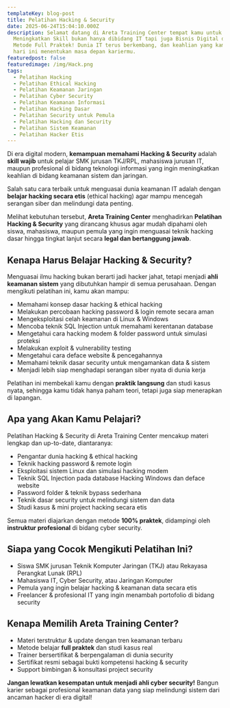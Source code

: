 ```yaml
---
templateKey: blog-post
title: Pelatihan Hacking & Security
date: 2025-06-24T15:04:10.000Z
description: Selamat datang di Areta Training Center tempat kamu untuk
  Meningkatkan Skill bukan hanya dibidang IT tapi juga Bisnis Digital dengan
  Metode Full Praktek! Dunia IT terus berkembang, dan keahlian yang kamu miliki
  hari ini menentukan masa depan kariermu.
featuredpost: false
featuredimage: /img/Hack.png
tags:
  - Pelatihan Hacking
  - Pelatihan Ethical Hacking
  - Pelatihan Keamanan Jaringan
  - Pelatihan Cyber Security
  - Pelatihan Keamanan Informasi
  - Pelatihan Hacking Dasar
  - Pelatihan Security untuk Pemula
  - Pelatihan Hacking dan Security
  - Pelatihan Sistem Keamanan
  - Pelatihan Hacker Etis
---
```


Di era digital modern, **kemampuan memahami Hacking & Security** adalah **skill wajib** untuk pelajar SMK jurusan TKJ/RPL, mahasiswa jurusan IT, maupun profesional di bidang teknologi informasi yang ingin meningkatkan keahlian di bidang keamanan sistem dan jaringan.

Salah satu cara terbaik untuk menguasai dunia keamanan IT adalah dengan **belajar hacking secara etis** (ethical hacking) agar mampu mencegah serangan siber dan melindungi data penting.

Melihat kebutuhan tersebut, **Areta Training Center** menghadirkan **Pelatihan Hacking & Security** yang dirancang khusus agar mudah dipahami oleh siswa, mahasiswa, maupun pemula yang ingin menguasai teknik hacking dasar hingga tingkat lanjut secara **legal dan bertanggung jawab**.

## Kenapa Harus Belajar Hacking & Security?
Menguasai ilmu hacking bukan berarti jadi hacker jahat, tetapi menjadi **ahli keamanan sistem** yang dibutuhkan hampir di semua perusahaan. Dengan mengikuti pelatihan ini, kamu akan mampu:
* Memahami konsep dasar hacking & ethical hacking
* Melakukan percobaan hacking password & login remote secara aman
* Mengeksploitasi celah keamanan di Linux & Windows
* Mencoba teknik SQL Injection untuk memahami kerentanan database
* Mengetahui cara hacking modem & folder password untuk simulasi proteksi
* Melakukan exploit & vulnerability testing
* Mengetahui cara deface website & pencegahannya
* Memahami teknik dasar security untuk mengamankan data & sistem
* Menjadi lebih siap menghadapi serangan siber nyata di dunia kerja

Pelatihan ini membekali kamu dengan **praktik langsung** dan studi kasus nyata, sehingga kamu tidak hanya paham teori, tetapi juga siap menerapkan di lapangan.

## Apa yang Akan Kamu Pelajari?
Pelatihan Hacking & Security di Areta Training Center mencakup materi lengkap dan up-to-date, diantaranya:

* Pengantar dunia hacking & ethical hacking
* Teknik hacking password & remote login
* Eksploitasi sistem Linux dan simulasi hacking modem
* Teknik SQL Injection pada database Hacking Windows dan deface website
* Password folder & teknik bypass sederhana
* Teknik dasar security untuk melindungi sistem dan data
* Studi kasus & mini project hacking secara etis

Semua materi diajarkan dengan metode **100% praktek**, didampingi oleh **instruktur profesional** di bidang cyber security.

## Siapa yang Cocok Mengikuti Pelatihan Ini?

* Siswa SMK jurusan Teknik Komputer Jaringan (TKJ) atau Rekayasa Perangkat Lunak (RPL)
* Mahasiswa IT, Cyber Security, atau Jaringan Komputer
* Pemula yang ingin belajar hacking & keamanan data secara etis
* Freelancer & profesional IT yang ingin menambah portofolio di bidang security

## Kenapa Memilih Areta Training Center?
* Materi terstruktur & update dengan tren keamanan terbaru
* Metode belajar **full praktek** dan studi kasus real
* Trainer bersertifikat & berpengalaman di dunia security
* Sertifikat resmi sebagai bukti kompetensi hacking & security
* Support bimbingan & konsultasi project security

**Jangan lewatkan kesempatan untuk menjadi ahli cyber security!**
Bangun karier sebagai profesional keamanan data yang siap melindungi sistem dari ancaman hacker di era digital!

